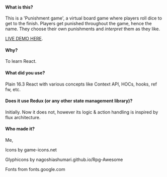 #### What is this?

This is a 'Punishment game', a virtual board game where players roll dice to get to the finish. Players get punished 
throughout the game, hence the name. They choose their own punishments and *interpret* them as they like.

[LIVE DEMO HERE](https://s.ics.upjs.sk/~kvrastiak/repunish/).

#### Why?

To learn React.

#### What did you use?

Plain 16.3 React with various concepts like Context API, HOCs, hooks, ref fw, etc.

#### Does it use Redux (or any other state management library)?

Initially. Now it does not, however its logic & action handling is inspired by flux architecture.

#### Who made it?

Me, 

Icons by game-icons.net

Glyphicons by nagoshiashumari.github.io/Rpg-Awesome

Fonts from fonts.google.com
